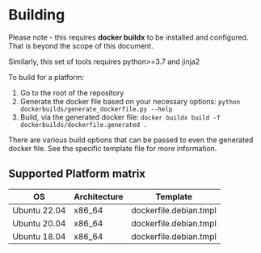 # Building

Please note - this requires **docker buildx** to be installed and configured. That is beyond the scope of this document.

Similarly, this set of tools requires python>=3.7 and jinja2

To build for a platform:

1. Go to the root of the repository
2. Generate the docker file based on your necessary options:
    ```python dockerbuilds/generate_dockerfile.py --help```
3. Build, via the generated docker file:
    ```docker buildx build -f dockerbuilds/dockerfile.generated .```

There are various build options that can be passed to even the 
generated docker file. See the specific template file for more information.

## Supported Platform matrix

| OS | Architecture | Template |
|----|--------------|----------|
| Ubuntu 22.04 | x86_64 | dockerfile.debian.tmpl |
| Ubuntu 20.04 | x86_64 | dockerfile.debian.tmpl |
| Ubuntu 18.04 | x86_64 | dockerfile.debian.tmpl |
